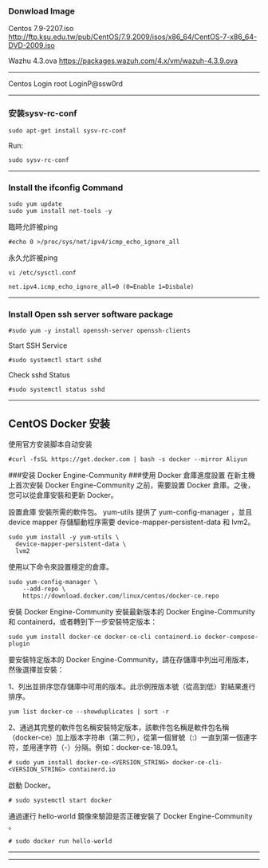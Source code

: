 ### Donwload Image
Centos 7.9-2207.iso
http://ftp.ksu.edu.tw/pub/CentOS/7.9.2009/isos/x86_64/CentOS-7-x86_64-DVD-2009.iso

Wazhu 4.3.ova
https://packages.wazuh.com/4.x/vm/wazuh-4.3.9.ova

----------------------------------------------
Centos Login
root
LoginP@ssw0rd

----------------------------------------------
### 安装sysv-rc-conf
```
sudo apt-get install sysv-rc-conf
```

Run:
```
sudo sysv-rc-conf
```

----------------------------------------------
### Install the ifconfig Command
```
sudo yum update
sudo yum install net-tools -y
```

臨時允許被ping
```
#echo 0 >/proc/sys/net/ipv4/icmp_echo_ignore_all
```

永久允許被ping
```
vi /etc/sysctl.conf

net.ipv4.icmp_echo_ignore_all=0 (0=Enable 1=Disbale)
```
----------------------------------------------
### Install Open ssh server software package
```
#sudo yum -y install openssh-server openssh-clients
```

Start SSH Service
```
#sudo systemctl start sshd
```

Check sshd Status
```
#sudo systemctl status sshd
```

----------------------------------------------
## CentOS Docker 安装
使用官方安装脚本自动安装
```
#curl -fsSL https://get.docker.com | bash -s docker --mirror Aliyun
```

###安装 Docker Engine-Community
###使用 Docker 倉庫進度設置
在新主機上首次安裝 Docker Engine-Community 之前，需要設置 Docker 倉庫。之後，您可以從倉庫安裝和更新 Docker。

設置倉庫
安裝所需的軟件包。 yum-utils 提供了 yum-config-manager ，並且 device mapper 存儲驅動程序需要 device-mapper-persistent-data 和 lvm2。
```
sudo yum install -y yum-utils \
  device-mapper-persistent-data \
  lvm2
```

使用以下命令來設置穩定的倉庫。
```
sudo yum-config-manager \
    --add-repo \
    https://download.docker.com/linux/centos/docker-ce.repo
```

安裝 Docker Engine-Community
安裝最新版本的 Docker Engine-Community 和 containerd，或者轉到下一步安裝特定版本：
```
sudo yum install docker-ce docker-ce-cli containerd.io docker-compose-plugin
```

要安裝特定版本的 Docker Engine-Community，請在存儲庫中列出可用版本，然後選擇並安裝：

1、列出並排序您存儲庫中可用的版本。此示例按版本號（從高到低）對結果進行排序。
```
yum list docker-ce --showduplicates | sort -r
```

2、通過其完整的軟件包名稱安裝特定版本，該軟件包名稱是軟件包名稱（docker-ce）加上版本字符串（第二列），從第一個冒號（:）一直到第一個連字符，並用連字符（-）分隔。例如：docker-ce-18.09.1。
```
# sudo yum install docker-ce-<VERSION_STRING> docker-ce-cli-<VERSION_STRING> containerd.io
```

啟動 Docker。
```
# sudo systemctl start docker
```

通過運行 hello-world 鏡像來驗證是否正確安裝了 Docker Engine-Community 。
```
# sudo docker run hello-world
```


----------------------------------------------
----------------------------------------------
